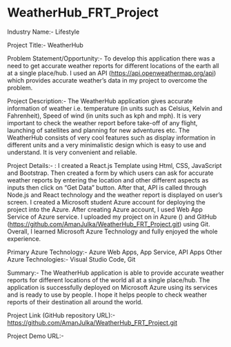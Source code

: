 # WeatherHub_FRT_Project
Industry Name:- Lifestyle 

Project Title:- WeatherHub

Problem Statement/Opportunity:- To develop this application there was a need to get accurate weather reports for different locations of the earth all at a single place/hub. I used an API (https://api.openweathermap.org/api) which provides accurate weather’s data in my project to overcome the problem.

Project Description:- The WeatherHub application gives accurate information of weather i.e. temperature (in units such as Celsius, Kelvin and Fahrenheit), Speed of wind (in units such as kph and mph). It is very important to check the weather report before take-off of any flight, launching of satellites and planning for new adventures etc. The WeatherHub consists of very cool features such as display information in different units and a very minimalistic design which is easy to use and understand. It is very convenient and reliable.

Project Details:- : I created a React.js Template using Html, CSS, JavaScript and Bootstrap. Then created a form by which users can ask for accurate weather reports by entering the location and other different aspects as inputs then click on “Get Data” button. After that, API is called through Node.js and React technology and the weather report is displayed on user’s screen. I created a Microsoft student Azure account for deploying the project into the Azure. After creating Azure account, I used Web App Service of Azure service. I uploaded my project on in Azure () and GitHub (https://github.com/AmanJulka/WeatherHub_FRT_Project.git) using Git. Overall, I learned Microsoft Azure Technology and fully enjoyed the whole experience.

Primary Azure Technology:- Azure Web Apps, App Service, API Apps Other Azure Technologies:- Visual Studio Code, Git

Summary:- The WeatherHub application is able to provide accurate weather reports for different locations of the world all at a single place/hub. The application is successfully deployed on Microsoft Azure using its services and is ready to use by people. I hope it helps people to check weather reports of their destination all around the world.


Project Link (GitHub repository URL):-
https://github.com/AmanJulka/WeatherHub_FRT_Project.git

Project Demo URL:-

